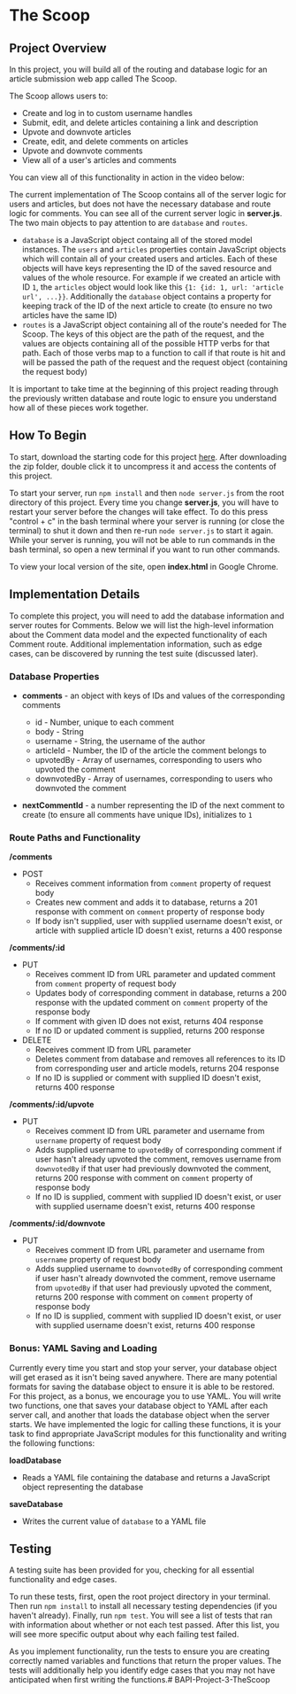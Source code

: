 # The Scoop

## Project Overview

In this project, you will build all of the routing and database logic for an article submission web app called The Scoop.

The Scoop allows users to:
- Create and log in to custom username handles
- Submit, edit, and delete articles containing a link and description
- Upvote and downvote articles
- Create, edit, and delete comments on articles
- Upvote and downvote comments
- View all of a user's articles and comments

You can view all of this functionality in action in the video below:

The current implementation of The Scoop contains all of the server logic for users and articles, but does not have the necessary database and route logic for comments. You can see all of the current server logic in **server.js**. The two main objects to pay attention to are `database` and `routes`.

- `database` is a JavaScript object containg all of the stored model instances. The `users` and `articles` properties contain JavaScript objects which will contain all of your created users and articles. Each of these objects will have keys representing the ID of the saved resource and values of the whole resource. For example if we created an article with ID `1`, the `articles` object would look like this `{1: {id: 1, url: 'article url', ...}}`. Additionally the `database` object contains a property for keeping track of the ID of the next article to create (to ensure no two articles have the same ID)
- `routes` is a JavaScript object containing all of the route's needed for The Scoop. The keys of this object are the path of the request, and the values are objects containing all of the possible HTTP verbs for that path. Each of those verbs map to a function to call if that route is hit and will be passed the path of the request and the request object (containing the request body)

It is important to take time at the beginning of this project reading through the previously written database and route logic to ensure you understand how all of these pieces work together.

## How To Begin

To start, download the starting code for this project <a href="https://s3.amazonaws.com/codecademy-content/programs/build-apis/projects/project-3-the-scoop.zip" target="_blank">here</a>. After downloading the zip folder, double click it to uncompress it and access the contents of this project.

To start your server, run `npm install` and then `node server.js` from the root directory of this project. Every time you change **server.js**, you will have to restart your server before the changes will take effect. To do this press "control + c" in the bash terminal where your server is running (or close the terminal) to shut it down and then re-run `node server.js` to start it again. While your server is running, you will not be able to run commands in the bash terminal, so open a new terminal if you want to run other commands.

To view your local version of the site, open **index.html** in Google Chrome.

## Implementation Details

To complete this project, you will need to add the database information and server routes for Comments. Below we will list the high-level information about the Comment data model and the expected functionality of each Comment route. Additional implementation information, such as edge cases, can be discovered by running the test suite (discussed later).

### Database Properties

* **comments** - an object with keys of IDs and values of the corresponding comments
  - id - Number, unique to each comment
  - body - String
  - username - String, the username of the author
  - articleId - Number, the ID of the article the comment belongs to
  - upvotedBy - Array of usernames, corresponding to users who upvoted the comment
  - downvotedBy - Array of usernames, corresponding to users who downvoted the comment

* **nextCommentId** - a number representing the ID of the next comment to create (to ensure all comments have unique IDs), initializes to `1`


### Route Paths and Functionality

**/comments**
- POST
  - Receives comment information from `comment` property of request body
  - Creates new comment and adds it to database, returns a 201 response with comment on `comment` property of response body
  - If body isn't supplied, user with supplied username doesn't exist, or article with supplied article ID doesn't exist, returns a 400 response

**/comments/:id**
- PUT
  - Receives comment ID from URL parameter and updated comment from `comment` property of request body
  - Updates body of corresponding comment in database, returns a 200 response with the updated comment on `comment` property of the response body
  - If comment with given ID does not exist, returns 404 response
  - If no ID or updated comment is supplied, returns 200 response
- DELETE
  - Receives comment ID from URL parameter
  - Deletes comment from database and removes all references to its ID from corresponding user and article models, returns 204 response
  - If no ID is supplied or comment with supplied ID doesn't exist, returns 400 response

**/comments/:id/upvote**
- PUT
  - Receives comment ID from URL parameter and username from `username` property of request body
  - Adds supplied username to `upvotedBy` of corresponding comment if user hasn't already upvoted the comment, removes username from `downvotedBy` if that user had previously downvoted the comment, returns 200 response with comment on `comment` property of response body
  - If no ID is supplied, comment with supplied ID doesn't exist, or user with supplied username doesn't exist, returns 400 response

**/comments/:id/downvote**
- PUT
  - Receives comment ID from URL parameter and username from `username` property of request body
  - Adds supplied username to `downvotedBy` of corresponding comment if user hasn't already downvoted the comment, remove username from `upvotedBy` if that user had previously upvoted the comment, returns 200 response with comment on `comment` property of response body
  - If no ID is supplied, comment with supplied ID doesn't exist, or user with supplied username doesn't exist, returns 400 response

### Bonus: YAML Saving and Loading

Currently every time you start and stop your server, your database object will get erased as it isn't being saved anywhere. There are many potential formats for saving the database object to ensure it is able to be restored. For this project, as a bonus, we encourage you to use YAML. You will write two functions, one that saves your database object to YAML after each server call, and another that loads the database object when the server starts. We have implemented the logic for calling these functions, it is your task to find appropriate JavaScript modules for this functionality and writing the following functions:

**loadDatabase**

- Reads a YAML file containing the database and returns a JavaScript object representing the database

**saveDatabase**

- Writes the current value of `database` to a YAML file

## Testing

A testing suite has been provided for you, checking for all essential functionality and
edge cases.

To run these tests, first, open the root project directory in your terminal. Then run `npm install` to install
all necessary testing dependencies (if you haven't already).
Finally, run `npm test`. You will see a list of tests that ran with information
about whether or not each test passed. After this list, you will see more specific output
about why each failing test failed.

As you implement functionality, run the tests to
ensure you are creating correctly named variables and functions that return the proper values.
The tests will additionally help you identify edge cases that you may not have anticipated
when first writing the functions.# BAPI-Project-3-TheScoop

